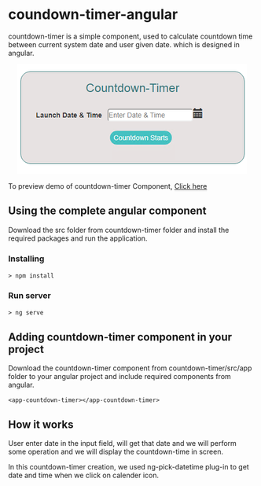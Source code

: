 # coundown-timer-angular
countdown-timer is a simple component, used to calculate countdown time between current system date and user given date. which is designed in angular.

<p align="center">
    <img  alt="Image-slider" src="Images/output.png" class="img-responsive">
</p>

To preview demo of countdown-timer Component, [Click here](https://angular-1jija4.stackblitz.io/)

## Using the complete angular component

Download the src folder from countdown-timer folder and install the required packages and run the application.

### Installing

```
> npm install
```

### Run server

```
> ng serve
```

## Adding countdown-timer component in your project
 Download the countdown-timer component from countdown-timer/src/app folder to your angular project and include required components from angular.

```
<app-countdown-timer></app-countdown-timer>

```
## How it works
  
   User enter date in the input field, will get that date and we will perform some operation and we will display the countdown-time in screen.
    

In this countdown-timer creation, we used ng-pick-datetime plug-in to get date and time when we click on calender icon.

